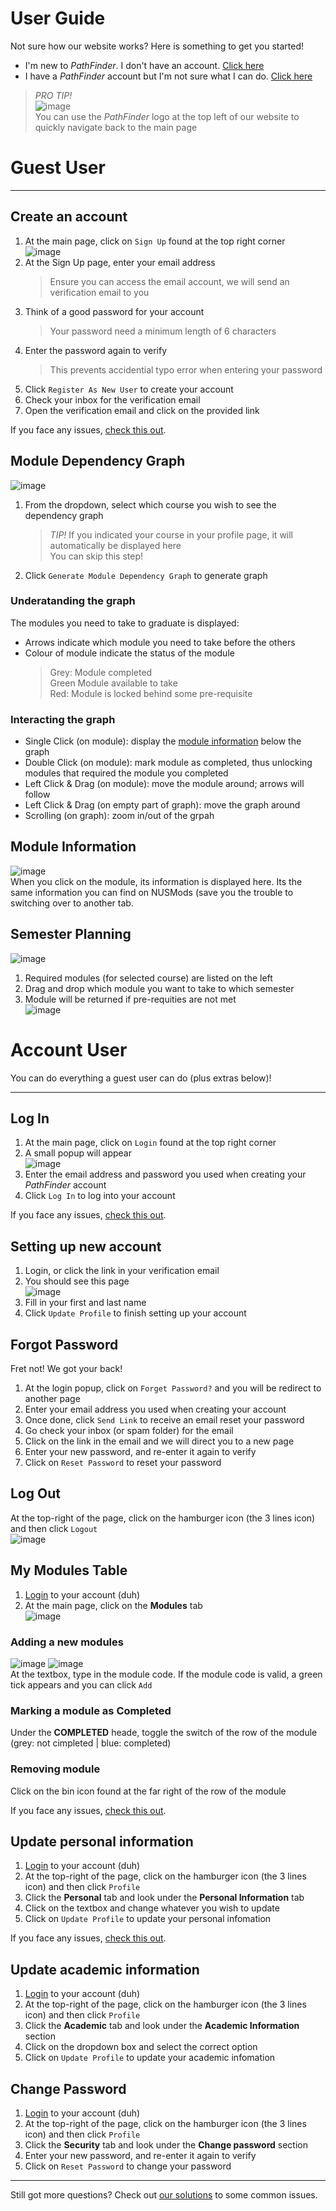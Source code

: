 # User Guide
Not sure how our website works? Here is something to get you started!  

* I'm new to *PathFinder*. I don't have an account. [Click here](#guest-user)
* I have a *PathFinder* account but I'm not sure what I can do. [Click here](#account-user)

> *PRO TIP!*  
> ![image](https://user-images.githubusercontent.com/88828097/175523916-dfd724e6-a3d0-4937-8bf6-0aa8be87579d.png)  
> You can use the *PathFinder* logo at the top left of our website to quickly navigate back to the main page


# Guest User
* * *


## Create an account
1. At the main page, click on `Sign Up` found at the top right corner  
![image](https://user-images.githubusercontent.com/88828097/175512949-038e6f24-6cd4-4cf9-9f73-16d249cf6d9b.png)
2. At the Sign Up page, enter your email address
    > Ensure you can access the email account, we will send an verification email to you
4. Think of a good password for your account
    > Your password need a minimum length of 6 characters 
5. Enter the password again to verify
    > This prevents accidential typo error when entering your password
6. Click `Register As New User` to create your account
7. Check your inbox for the verification email
8. Open the verification email and click on the provided link

If you face any issues, [check this out](./common-issues#create-an-account).


## Module Dependency Graph
![image](https://user-images.githubusercontent.com/88828097/175800557-bb0a928f-8867-47aa-90cf-26979249186e.png)
1. From the dropdown, select which course you wish to see the dependency graph
    > *TIP!* If you indicated your course in your profile page, it will automatically be displayed here  
    > You can skip this step!
2. Click `Generate Module Dependency Graph` to generate graph

### Underatanding the graph
The modules you need to take to graduate is displayed:  
* Arrows indicate which module you need to take before the others
* Colour of module indicate the status of the module
    > Grey: Module completed  
    > Green Module available to take  
    > Red: Module is locked behind some pre-requisite 

### Interacting the graph
* Single Click (on module): display the [module information](#module-information) below the graph
* Double Click (on module): mark module as completed, thus unlocking modules that required the module you completed
* Left Click & Drag (on module): move the module around; arrows will follow
* Left Click & Drag (on empty part of graph): move the graph around
* Scrolling (on graph): zoom in/out of the grpah


## Module Information
![image](https://user-images.githubusercontent.com/88828097/175800862-49ebaf33-94d3-40af-a522-d00c4b1e2a62.png)  
When you click on the module, its information is displayed here. Its the same information you can find on NUSMods (save you the trouble to switching over to another tab.  


## Semester Planning
![image](https://user-images.githubusercontent.com/88828097/175801191-35503e34-cf20-4f87-bde1-ccd37c10a934.png)
1. Required modules (for selected course) are listed on the left
2. Drag and drop which module you want to take to which semester
3. Module will be returned if pre-requities are not met  
![image](https://user-images.githubusercontent.com/88828097/175801249-fccf837d-6ff6-46f3-87a2-2c3450a7d28d.png)


# Account User
You can do everything a guest user can do (plus extras below)!
* * *


## Log In
1. At the main page, click on `Login` found at the top right corner
2. A small popup will appear  
![image](https://user-images.githubusercontent.com/88828097/179438717-b1def962-c43b-49a6-8482-8d20dc2fa055.png)
3. Enter the email address and password you used when creating your *PathFinder* account
4. Click `Log In` to log into your account

If you face any issues, [check this out](./common-issues#log-in).


## Setting up new account
1. Login, or click the link in your verification email
2. You should see this page  
![image](https://user-images.githubusercontent.com/88828097/175558722-0c39540a-6996-4009-84c9-211380829694.png)
2. Fill in your first and last name
3. Click `Update Profile` to finish setting up your account


## Forgot Password
Fret not! We got your back! 
1. At the login popup, click on `Forget Password?` and you will be redirect to another page
2. Enter your email address you used when creating your account
3. Once done, click `Send Link` to receive an email reset your password
4. Go check your inbox (or spam folder) for the email
5. Click on the link in the email and we will direct you to a new page
6. Enter your new password, and re-enter it again to verify
7. Click on `Reset Password` to reset your password


## Log Out
At the top-right of the page, click on the hamburger icon (the 3 lines icon) and then click `Logout`  
![image](https://user-images.githubusercontent.com/88828097/179439284-4e526b21-9838-46b6-88b8-e0217b73f8b9.png)


## My Modules Table
1. [Login](#log-in) to your account (duh)
2. At the main page, click on the **Modules** tab  
![image](https://user-images.githubusercontent.com/88828097/179440398-fdfad9cf-6ccf-4141-a1c2-1c84e593727f.png)

### Adding a new modules
![image](https://user-images.githubusercontent.com/88828097/179441155-1bb36c47-8b14-4b70-bd87-f4844bdea07d.png)
![image](https://user-images.githubusercontent.com/88828097/179440788-44885f04-1bb7-444a-8a1c-cedfede081f0.png)  
At the textbox, type in the module code. If the module code is valid, a green tick appears and you can click `Add`

### Marking a module as Completed
Under the **COMPLETED** heade, toggle the switch of the row of the module (grey: not cimpleted | blue: completed)

### Removing module
Click on the bin icon found at the far right of the row of the module

If you face any issues, [check this out](./common-issues#my-modules-table).


## Update personal information
1. [Login](#log-in) to your account (duh)
2. At the top-right of the page, click on the hamburger icon (the 3 lines icon) and then click `Profile`
3. Click the **Personal** tab and look under the **Personal Information** tab
4. Click on the textbox and change whatever you wish to update
5. Click on `Update Profile` to update your personal infomation

If you face any issues, [check this out](./common-issues#update-profile).


## Update academic information
1. [Login](#log-in) to your account (duh)
2. At the top-right of the page, click on the hamburger icon (the 3 lines icon) and then click `Profile`
3. Click the **Academic** tab and look under the **Academic Information** section
4. Click on the dropdown box and select the correct option
5. Click on `Update Profile` to update your academic infomation


## Change Password
1. [Login](#log-in) to your account (duh)
2. At the top-right of the page, click on the hamburger icon (the 3 lines icon) and then click `Profile`
3. Click the **Security** tab and look under the **Change password** section
4. Enter your new password, and re-enter it again to verify
5. Click on `Reset Password` to change your password


* * *

Still got more questions? Check out [our solutions](./common-issues) to some common issues.

